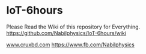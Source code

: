 # IoT-6hours
Please Read the Wiki of this repository for Everything. 
https://github.com/Nabilphysics/IoT-6hours/wiki

www.cruxbd.com
https://www.fb.com/Nabilphysics
